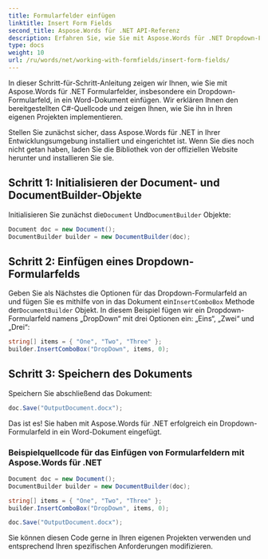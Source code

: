 ```yaml
---
title: Formularfelder einfügen
linktitle: Insert Form Fields
second_title: Aspose.Words für .NET API-Referenz
description: Erfahren Sie, wie Sie mit Aspose.Words für .NET Dropdown-Formularfelder in Word-Dokumente einfügen.
type: docs
weight: 10
url: /ru/words/net/working-with-formfields/insert-form-fields/
---
```


In dieser Schritt-für-Schritt-Anleitung zeigen wir Ihnen, wie Sie mit Aspose.Words für .NET Formularfelder, insbesondere ein Dropdown-Formularfeld, in ein Word-Dokument einfügen. Wir erklären Ihnen den bereitgestellten C#-Quellcode und zeigen Ihnen, wie Sie ihn in Ihren eigenen Projekten implementieren.

Stellen Sie zunächst sicher, dass Aspose.Words für .NET in Ihrer Entwicklungsumgebung installiert und eingerichtet ist. Wenn Sie dies noch nicht getan haben, laden Sie die Bibliothek von der offiziellen Website herunter und installieren Sie sie.

## Schritt 1: Initialisieren der Document- und DocumentBuilder-Objekte

 Initialisieren Sie zunächst die`Document` Und`DocumentBuilder` Objekte:

```csharp
Document doc = new Document();
DocumentBuilder builder = new DocumentBuilder(doc);
```

## Schritt 2: Einfügen eines Dropdown-Formularfelds

Geben Sie als Nächstes die Optionen für das Dropdown-Formularfeld an und fügen Sie es mithilfe von in das Dokument ein`InsertComboBox` Methode der`DocumentBuilder` Objekt. In diesem Beispiel fügen wir ein Dropdown-Formularfeld namens „DropDown“ mit drei Optionen ein: „Eins“, „Zwei“ und „Drei“:

```csharp
string[] items = { "One", "Two", "Three" };
builder.InsertComboBox("DropDown", items, 0);
```

## Schritt 3: Speichern des Dokuments

Speichern Sie abschließend das Dokument:

```csharp
doc.Save("OutputDocument.docx");
```

Das ist es! Sie haben mit Aspose.Words für .NET erfolgreich ein Dropdown-Formularfeld in ein Word-Dokument eingefügt.

### Beispielquellcode für das Einfügen von Formularfeldern mit Aspose.Words für .NET

```csharp
Document doc = new Document();
DocumentBuilder builder = new DocumentBuilder(doc);

string[] items = { "One", "Two", "Three" };
builder.InsertComboBox("DropDown", items, 0);

doc.Save("OutputDocument.docx");
```

Sie können diesen Code gerne in Ihren eigenen Projekten verwenden und entsprechend Ihren spezifischen Anforderungen modifizieren.